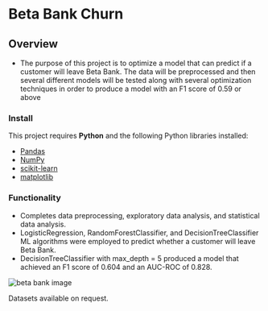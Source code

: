 # Beta Bank Churn

## Overview

* The purpose of this project is to optimize a model that can predict if a customer will leave Beta Bank. The data will be preprocessed and then several different models will be tested along with several optimization techniques in order to produce a model with an F1 score of 0.59 or above

### Install

This project requires **Python** and the following Python libraries installed:

- [Pandas](http://pandas.pydata.org/)
- [NumPy](http://www.numpy.org/)
- [scikit-learn](http://scikit-learn.org/stable/)
- [matplotlib](http://matplotlib.org/)

### Functionality

* Completes data preprocessing, exploratory data analysis, and statistical data analysis.
* LogisticRegression, RandomForestClassifier, and DecisionTreeClassifier ML algorithms were employed to predict whether a customer will leave Beta Bank.
* DecisionTreeClassifier with max_depth = 5 produced a model that achieved an F1 score of 0.604 and an AUC-ROC of 0.828.

![beta bank image](https://github.com/Bidesh-Ghosh/Data_Projects_TripleTen/assets/152648624/3f003690-796c-407b-9d19-c5b3096c2cd7)

Datasets available on request.
